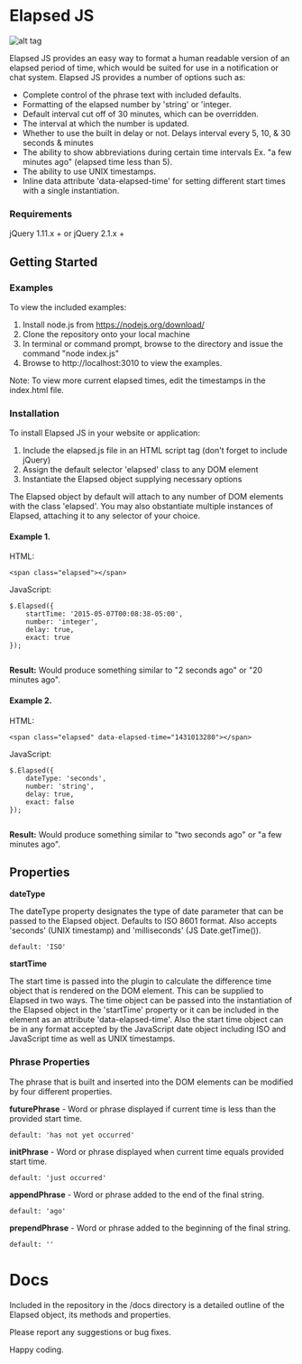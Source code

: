 # Elapsed JS

![alt tag](https://img.shields.io/travis/joyent/node/v0.6.svg)

Elapsed JS provides an easy way to format a human readable version of an elapsed period of time, which would be suited for use in a notification or chat system. Elapsed JS provides a number of options such as: 

* Complete control of the phrase text with included defaults.
* Formatting of the elapsed number by 'string' or 'integer.
* Default interval cut off of 30 minutes, which can be overridden.
* The interval at which the number is updated.
* Whether to use the built in delay or not. Delays interval every 5, 10, & 30 seconds & minutes
* The ability to show abbreviations during certain time intervals Ex. "a few minutes ago" (elapsed time less than 5).
* The ability to use UNIX timestamps.
* Inline data attribute 'data-elapsed-time' for setting different start times with a single instantiation.

### Requirements
jQuery 1.11.x + or jQuery 2.1.x +

## Getting Started

### Examples

To view the included examples:

1. Install node.js from https://nodejs.org/download/
2. Clone the repository onto your local machine
3. In terminal or command prompt, browse to the directory and issue the command "node index.js"
4. Browse to http://localhost:3010 to view the examples. 

Note: To view more current elapsed times, edit the timestamps in the index.html file.

### Installation

To install Elapsed JS in your website or application:

1. Include the elapsed.js file in an HTML script tag (don't forget to include jQuery)
2. Assign the default selector 'elapsed' class to any DOM element
3. Instantiate the Elapsed object supplying necessary options

The Elapsed object by default will attach to any number of DOM elements with the class 'elapsed'. You may also obstantiate multiple instances of Elapsed, attaching it to any selector of your choice.

#### Example 1.

HTML:
```
<span class="elapsed"></span>
```
JavaScript:
```
$.Elapsed({
	startTime: '2015-05-07T00:08:38-05:00',
	number: 'integer',
	delay: true,
	exact: true
});
		
```
**Result:**
Would produce something similar to "2 seconds ago" or "20 minutes ago".

#### Example 2.

HTML:
```
<span class="elapsed" data-elapsed-time="1431013280"></span>
```
JavaScript:
```
$.Elapsed({
	dateType: 'seconds',
	number: 'string',
	delay: true,
	exact: false
});
		
```
**Result:**
Would produce something similar to "two seconds ago" or "a few minutes ago".


## Properties

**dateType**

The dateType property designates the type of date parameter that can be passed to the Elapsed object. Defaults to ISO 8601 format. Also accepts 'seconds' (UNIX timestamp) and 'milliseconds' (JS Date.getTime()).

	default: 'ISO'

**startTime**

The start time is passed into the plugin to calculate the difference time object that is rendered on the DOM element. This can be supplied to Elapsed in two ways.  The time object can be passed into the instantiation of the Elapsed object in the 'startTime' property or it can be included in the element as an attribute 'data-elapsed-time'.
Also the start time object can be in any format accepted by the JavaScript date object including ISO and JavaScript time as well as UNIX timestamps. 


### Phrase Properties

The phrase that is built and inserted into the DOM elements can be modified by four different properties.

**futurePhrase** - Word or phrase displayed if current time is less than the provided start time. 
  
  	default: 'has not yet occurred'

**initPhrase** - Word or phrase displayed when current time equals provided start time.
  
  	default: 'just occurred'

**appendPhrase** - Word or phrase added to the end of the final string.
  
  	default: 'ago'
  
**prependPhrase** - Word or phrase added to the beginning of the final string.
  
  	default: ''
  

# Docs

Included in the repository in the /docs directory is a detailed outline of the Elapsed object, its methods and properties.

Please report any suggestions or bug fixes.

Happy coding. 
